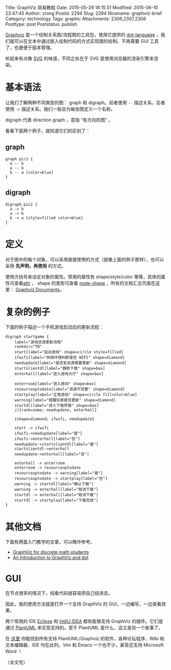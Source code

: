 Title: GraphViz 简易教程
Date: 2015-05-29 18:15:51
Modified: 2015-06-10 23:47:45
Author: zrong
Postid: 2294
Slug: 2294
Nicename: graphviz-brief
Category: technology
Tags: graphic
Attachments: 2306,2307,2308
Posttype: post
Poststatus: publish

[Graphviz][6] 是一个绘制关系图/流程图的工具包，使用它提供的 [dot-language][1] ，我们就可以在文本中通过嵌入绘制代码的方式实现图的绘制。不再需要 GUI 工具了，也更便于版本管理。

听起来有点像 [SVG][2] 的味道，不同之处在于 SVG 是使用浏览器的渲染引擎来渲染。

# 基本语法

让我们了解两种不同类型的图： graph 和 digraph。前者使用 `--` 描述关系，后者使用 `->` 描述关系。我们一般会为每张图定义一个名称。

digraph 代表 direction graph ，意指 “有方向的图“ 。

看看下面两个例子，就知道它们的区别了： <!--more-->

## graph

``` graphviz_dot config="name=pic1,show=code,type=svg"
graph pic1 { 
  a -- b
  a -- b
  b -- a [color=blue]
} 
```

## digraph

``` graphviz config="name=pic2,show=codeandimage,type=png"
digraph pic2 { 
  a -> b
  a -> b
  b -> a [style=filled color=blue]
} 
```

# 定义

对于图中的每个对象，可以采用直接使用的方式（就像上面的例子那样），也可以采用 **先声明，再使用** 的方式。

使用方括号来设定对象的属性。常用的属性有 shape/style/color 等等，具体的属性可查看[attr][8] ， shape 的类型可查看 [node-shape][7] ，所有的文档汇总页面在这里： [Graphviz Documents][5]。

# 复杂的例子

下面的例子描述一个手机游戏启动后的更新流程：

``` graphviz config="name=startgame,show=code"
digraph startgame {
    label="游戏资源更新流程"
    rankdir="TB"
    start[label="启动游戏" shape=circle style=filled]
    ifwifi[label="网络环境判断是否 WIFI" shape=diamond]
    needupdate[label="是否有资源需要更新" shape=diamond]
    startslientdl[label="静默下载" shape=box]
    enterhall[label="进入游戏大厅" shape=box]

    enterroom[label="进入房间" shape=box]
    resourceuptodate[label="资源不完整" shape=diamond]
    startplay[label="正常游戏" shape=circle fillcolor=blue]
    warning[label="提醒玩家是否更新" shape=diamond]
    startdl[label="进入下载界面" shape=box]
    //{rank=same; needupdate, enterhall}

    {shape=diamond; ifwifi, needupdate}

    start -> ifwifi
    ifwifi->needupdate[label="是"]
    ifwifi->enterhall[label="否"]
    needupdate->startslientdl[label="是"]
    startslientdl->enterhall
    needupdate->enterhall[label="否"]

    enterhall -> enterroom
    enterroom -> resourceuptodate
    resourceuptodate -> warning[label="是"]
    resourceuptodate -> startplay[label="否"]
    warning -> startdl[label="确认下载"]
    warning -> enterhall[label="取消下载"]
    startdl -> enterhall[label="取消下载"]
    startdl -> startplay[label="下载完成"]
}
```

# 其他文档

下面有两篇入门教学的文章，可以略作参考。

- [GraphViz for discrete math students][3]
- [An Introduction to GraphViz and dot][4]

# GUI

在节点很多的情况下，纯看代码很容易把自己绕进去。

因此，我的使用方法就是打开一个支持 GraphViz 的 GUI，一边编写，一边查看效果。

两个常用的 IDE [Eclipse][9] 和 [IntillJ IDEA][10] 都有能够支持 GraphViz 的插件。它们是通过 [PlantUML][11] 来实现支持的。至于 PlantUML 是什么，这又是另一个故事了。

在 [这里][12] 你能找到所有支持 PlantUML/Graphviz 的软件，各种论坛程序、Wiki 和文本编辑器、IDE 均在此列。Vim 和 Emacs 一个也不少，甚至还支持 Microsoft Word ！


（全文完）

[1]: http://www.graphviz.org/content/dot-language
[2]: http://www.w3.org/Graphics/SVG/
[3]: http://graphs.grevian.org/
[4]: http://www.linuxdevcenter.com/pub/a/linux/2004/05/06/graphviz_dot.html
[5]: http://www.graphviz.org/Documentation.php
[6]: http://www.graphviz.org/
[7]: http://www.graphviz.org/content/node-shapes
[8]: http://www.graphviz.org/content/attrs
[9]: http://plantuml.sourceforge.net/eclipse.html
[10]: http://plugins.intellij.net/plugin/?idea&id=7017
[11]: http://plantuml.sourceforge.net/
[12]: http://plantuml.sourceforge.net/running.html
